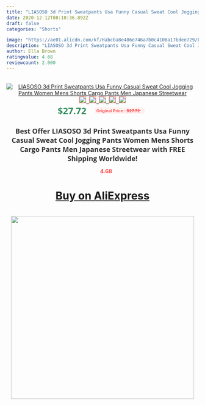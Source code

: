 ```yaml
---
title: "LIASOSO 3d Print Sweatpants Usa Funny Casual Sweat Cool Jogging Pants Women Mens Shorts Cargo Pants Men Japanese Streetwear"
date: 2020-12-12T08:10:36.892Z
draft: false
categories: "Shorts"

image: "https://ae01.alicdn.com/kf/Habcba8e486e746a7b0c4108a17bdee729/LIASOSO-3d-Print-Sweatpants-Usa-Funny-Casual-Sweat-Cool-Jogging-Pants-Women-Mens-Shorts-Cargo-Pants.jpg"
description: "LIASOSO 3d Print Sweatpants Usa Funny Casual Sweat Cool Jogging Pants Women Mens Shorts Cargo Pants Men Japanese Streetwear"
author: Ella Brown
ratingvalue: 4.68
reviewcount: 2.000
---
```

<br>
<div style="text-align: center;">
<a href="https://s.click.aliexpress.com/e/_AgdDMp" target="_blank" rel="nofollow noopener noreferrer"><img alt="LIASOSO 3d Print Sweatpants Usa Funny Casual Sweat Cool Jogging Pants Women Mens Shorts Cargo Pants Men Japanese Streetwear" class="magnifier-image" src="https://ae01.alicdn.com/kf/Habcba8e486e746a7b0c4108a17bdee729/LIASOSO-3d-Print-Sweatpants-Usa-Funny-Casual-Sweat-Cool-Jogging-Pants-Women-Mens-Shorts-Cargo-Pants.jpg_640x640.jpg">
<br>
<img style="border:1px solid salmon" src="https://ae01.alicdn.com/kf/Habcba8e486e746a7b0c4108a17bdee729/LIASOSO-3d-Print-Sweatpants-Usa-Funny-Casual-Sweat-Cool-Jogging-Pants-Women-Mens-Shorts-Cargo-Pants.jpg_120x120.jpg">&nbsp;&nbsp;<img style="border:1px solid salmon" src="https://ae01.alicdn.com/kf/He7496380a0b54cd488627aa002e53e16N/LIASOSO-3d-Print-Sweatpants-Usa-Funny-Casual-Sweat-Cool-Jogging-Pants-Women-Mens-Shorts-Cargo-Pants.jpg_120x120.jpg">&nbsp;&nbsp;<img style="border:1px solid salmon" src="https://ae01.alicdn.com/kf/Hfbddd83056af45b0a8e0ff7877536d44e/LIASOSO-3d-Print-Sweatpants-Usa-Funny-Casual-Sweat-Cool-Jogging-Pants-Women-Mens-Shorts-Cargo-Pants.jpg_120x120.jpg">&nbsp;&nbsp;<img style="border:1px solid salmon" src="https://ae01.alicdn.com/kf/Hd6e9fce085344d4a86f6ee3e3340486ey/LIASOSO-3d-Print-Sweatpants-Usa-Funny-Casual-Sweat-Cool-Jogging-Pants-Women-Mens-Shorts-Cargo-Pants.jpg_120x120.jpg">&nbsp;&nbsp;<img style="border:1px solid salmon" src="https://ae01.alicdn.com/kf/H3d0d6d18b9df4999a53959ee2ac0d448A/LIASOSO-3d-Print-Sweatpants-Usa-Funny-Casual-Sweat-Cool-Jogging-Pants-Women-Mens-Shorts-Cargo-Pants.jpg_120x120.jpg"></a></div><br0>
<div style="text-align: center;"><span style="background-color: white; border: 0px; box-sizing: border-box; color: seagreen; display: inline-block; font-family: &quot;open sans&quot; , &quot;arial&quot; , &quot;helvetica&quot; , sans-serif , &quot;heiti&quot;; font-size: 24px; font-stretch: inherit; font-weight: 700; line-height: inherit; margin: 0px 10px 0px 0px; padding: 0px; vertical-align: middle;">$27.72 </span>
<span style="background: rgb(255 , 241 , 241); border-radius: 3px; border: 0px; box-sizing: border-box; color: #ff4747; display: inline-block; font-family: inherit; font-size: 12px; font-stretch: inherit; font-style: inherit; font-variant: inherit; font-weight: 600; line-height: inherit; margin: 0px; padding: 2px 5px; transform: scale(0.9); vertical-align: middle;">Original Price : <b style="text-decoration: line-through;">$27.72 </b> &nbsp;&nbsp;</span></div>
<h1 style="color: #333333; display: inline-block; font-family: &quot;open sans&quot; , &quot;arial&quot; , &quot;helvetica&quot; , sans-serif , &quot;heiti&quot;; font-size: 18px; font-stretch: inherit; font-weight: 700; text-align: center;">Best Offer LIASOSO 3d Print Sweatpants Usa Funny Casual Sweat Cool Jogging Pants Women Mens Shorts Cargo Pants Men Japanese Streetwear with FREE Shipping Worldwide!</h1>
<div style="color: #ff4747; text-align: center;">
<img src="https://4.bp.blogspot.com/-M0ZcTcb-5uY/XleCXlxnR4I/AAAAAAAAAEc/OrjgMkXV1oMQFaCRZj5HQwOCBcu3w1FegCPcBGAYYCw/s1600/star.png" style="height: 15px;">&nbsp;<b>4.68</b></div>
<div class="button_cont" align="center"><a class="buynow_a" href="https://s.click.aliexpress.com/e/_AgdDMp" target="_blank" rel="nofollow noopener noreferrer"><H1>Buy on AliExpress</H1></a></div><br>
<div class="separator" style="clear: both; text-align: center;">
<img src="https://lh3.googleusercontent.com/-pTy5HemUv9M/XlePHvY0dAI/AAAAAAAAAE4/0nX5iRUoIWY8eMW9Dpxeirr157OZliDIgCLcBGAsYHQ/s1600/badge.gif" width="480">
</div>
